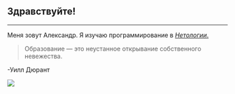 ## Здравствуйте!
***
Меня зовут Александр.
Я изучаю программирование в [*Нетологии*.](https://netology.ru/)
>Образование — это неустанное открывание собственного невежества.

-Уилл Дюрант

![](https://i.ytimg.com/vi/6WPhsQN42vk/hqdefault.jpg)

